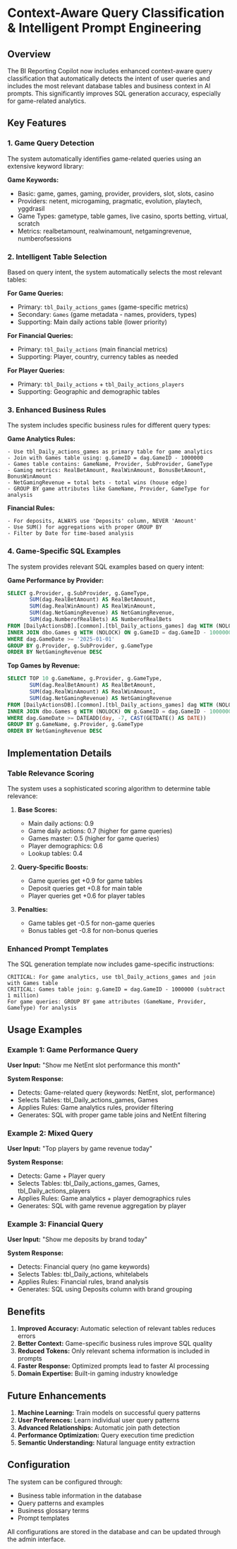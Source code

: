 # Context-Aware Query Classification & Intelligent Prompt Engineering

## Overview

The BI Reporting Copilot now includes enhanced context-aware query classification that automatically detects the intent of user queries and includes the most relevant database tables and business context in AI prompts. This significantly improves SQL generation accuracy, especially for game-related analytics.

## Key Features

### 1. Game Query Detection
The system automatically identifies game-related queries using an extensive keyword library:

**Game Keywords:**
- Basic: game, games, gaming, provider, providers, slot, slots, casino
- Providers: netent, microgaming, pragmatic, evolution, playtech, yggdrasil
- Game Types: gametype, table games, live casino, sports betting, virtual, scratch
- Metrics: realbetamount, realwinamount, netgamingrevenue, numberofsessions

### 2. Intelligent Table Selection
Based on query intent, the system automatically selects the most relevant tables:

**For Game Queries:**
- Primary: `tbl_Daily_actions_games` (game-specific metrics)
- Secondary: `Games` (game metadata - names, providers, types)
- Supporting: Main daily actions table (lower priority)

**For Financial Queries:**
- Primary: `tbl_Daily_actions` (main financial metrics)
- Supporting: Player, country, currency tables as needed

**For Player Queries:**
- Primary: `tbl_Daily_actions` + `tbl_Daily_actions_players`
- Supporting: Geographic and demographic tables

### 3. Enhanced Business Rules
The system includes specific business rules for different query types:

**Game Analytics Rules:**
```
- Use tbl_Daily_actions_games as primary table for game analytics
- Join with Games table using: g.GameID = dag.GameID - 1000000
- Games table contains: GameName, Provider, SubProvider, GameType
- Gaming metrics: RealBetAmount, RealWinAmount, BonusBetAmount, BonusWinAmount
- NetGamingRevenue = total bets - total wins (house edge)
- GROUP BY game attributes like GameName, Provider, GameType for analysis
```

**Financial Rules:**
```
- For deposits, ALWAYS use 'Deposits' column, NEVER 'Amount'
- Use SUM() for aggregations with proper GROUP BY
- Filter by Date for time-based analysis
```

### 4. Game-Specific SQL Examples
The system provides relevant SQL examples based on query intent:

**Game Performance by Provider:**
```sql
SELECT g.Provider, g.SubProvider, g.GameType,
       SUM(dag.RealBetAmount) AS RealBetAmount,
       SUM(dag.RealWinAmount) AS RealWinAmount,
       SUM(dag.NetGamingRevenue) AS NetGamingRevenue,
       SUM(dag.NumberofRealBets) AS NumberofRealBets
FROM [DailyActionsDB].[common].[tbl_Daily_actions_games] dag WITH (NOLOCK)
INNER JOIN dbo.Games g WITH (NOLOCK) ON g.GameID = dag.GameID - 1000000
WHERE dag.GameDate >= '2025-01-01'
GROUP BY g.Provider, g.SubProvider, g.GameType
ORDER BY NetGamingRevenue DESC
```

**Top Games by Revenue:**
```sql
SELECT TOP 10 g.GameName, g.Provider, g.GameType,
       SUM(dag.RealBetAmount) AS RealBetAmount,
       SUM(dag.RealWinAmount) AS RealWinAmount,
       SUM(dag.NetGamingRevenue) AS NetGamingRevenue
FROM [DailyActionsDB].[common].[tbl_Daily_actions_games] dag WITH (NOLOCK)
INNER JOIN dbo.Games g WITH (NOLOCK) ON g.GameID = dag.GameID - 1000000
WHERE dag.GameDate >= DATEADD(day, -7, CAST(GETDATE() AS DATE))
GROUP BY g.GameName, g.Provider, g.GameType
ORDER BY NetGamingRevenue DESC
```

## Implementation Details

### Table Relevance Scoring
The system uses a sophisticated scoring algorithm to determine table relevance:

1. **Base Scores:**
   - Main daily actions: 0.9
   - Game daily actions: 0.7 (higher for game queries)
   - Games master: 0.5 (higher for game queries)
   - Player demographics: 0.6
   - Lookup tables: 0.4

2. **Query-Specific Boosts:**
   - Game queries get +0.9 for game tables
   - Deposit queries get +0.8 for main table
   - Player queries get +0.6 for player tables

3. **Penalties:**
   - Game tables get -0.5 for non-game queries
   - Bonus tables get -0.8 for non-bonus queries

### Enhanced Prompt Templates
The SQL generation template now includes game-specific instructions:

```
CRITICAL: For game analytics, use tbl_Daily_actions_games and join with Games table
CRITICAL: Games table join: g.GameID = dag.GameID - 1000000 (subtract 1 million)
For game queries: GROUP BY game attributes (GameName, Provider, GameType) for analysis
```

## Usage Examples

### Example 1: Game Performance Query
**User Input:** "Show me NetEnt slot performance this month"

**System Response:**
- Detects: Game-related query (keywords: NetEnt, slot, performance)
- Selects Tables: tbl_Daily_actions_games, Games
- Applies Rules: Game analytics rules, provider filtering
- Generates: SQL with proper game table joins and NetEnt filtering

### Example 2: Mixed Query
**User Input:** "Top players by game revenue today"

**System Response:**
- Detects: Game + Player query
- Selects Tables: tbl_Daily_actions_games, Games, tbl_Daily_actions_players
- Applies Rules: Game analytics + player demographics rules
- Generates: SQL with game revenue aggregation by player

### Example 3: Financial Query
**User Input:** "Show me deposits by brand today"

**System Response:**
- Detects: Financial query (no game keywords)
- Selects Tables: tbl_Daily_actions, whitelabels
- Applies Rules: Financial rules, brand analysis
- Generates: SQL using Deposits column with brand grouping

## Benefits

1. **Improved Accuracy:** Automatic selection of relevant tables reduces errors
2. **Better Context:** Game-specific business rules improve SQL quality
3. **Reduced Tokens:** Only relevant schema information is included in prompts
4. **Faster Response:** Optimized prompts lead to faster AI processing
5. **Domain Expertise:** Built-in gaming industry knowledge

## Future Enhancements

1. **Machine Learning:** Train models on successful query patterns
2. **User Preferences:** Learn individual user query patterns
3. **Advanced Relationships:** Automatic join path detection
4. **Performance Optimization:** Query execution time prediction
5. **Semantic Understanding:** Natural language entity extraction

## Configuration

The system can be configured through:
- Business table information in the database
- Query patterns and examples
- Business glossary terms
- Prompt templates

All configurations are stored in the database and can be updated through the admin interface.
